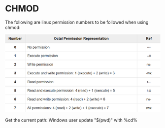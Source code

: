 # CHMOD
The following are linux permission numbers to be followed when using chmod:
<p align="center">
  <img src="./Images/chmodpermissions.png" title="Chmod">
</p> 

Get the current path:
Windows user update "$(pwd)" with %cd%
